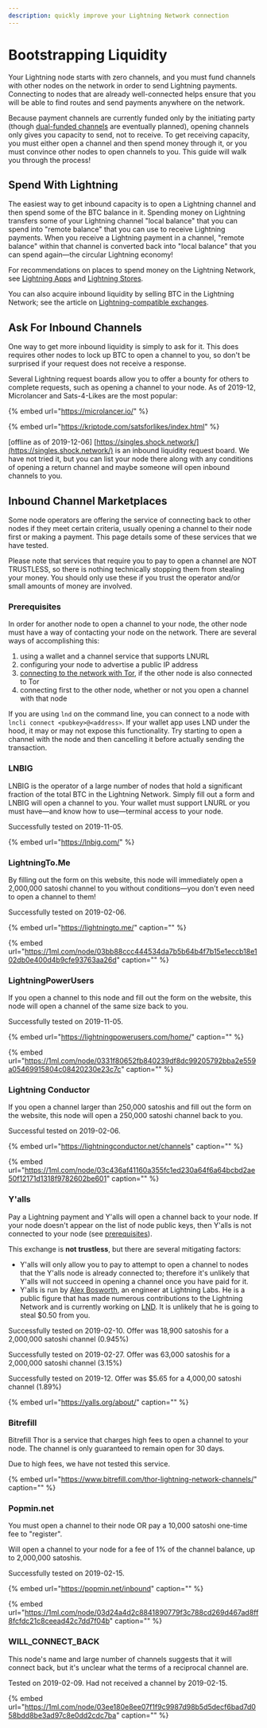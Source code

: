 ```yaml
---
description: quickly improve your Lightning Network connection
---
```


# Bootstrapping Liquidity

Your Lightning node starts with zero channels, and you must fund channels with other nodes on the network in order to send Lightning payments. Connecting to nodes that are already well-connected helps ensure that you will be able to find routes and send payments anywhere on the network.

Because payment channels are currently funded only by the initiating party \(though [dual-funded channels](../tech/channels/channel-opening.md) are eventually planned\), opening channels only gives you capacity to send, not to receive. To get receiving capacity, you must either open a channel and then spend money through it, or you must convince other nodes to open channels to you. This guide will walk you through the process!

## Spend With Lightning

The easiest way to get inbound capacity is to open a Lightning channel and then spend some of the BTC balance in it.  Spending money on Lightning transfers some of your Lightning channel "local balance" that you can spend into "remote balance" that you can use to receive Lightning payments.  When you receive a Lightning payment in a channel, "remote balance" within that channel is converted back into "local balance" that you can spend again—the circular Lightning economy!

For recommendations on places to spend money on the Lightning Network, see [Lightning Apps](apps/) and [Lightning Stores](stores.md).

You can also acquire inbound liquidity by selling BTC in the Lightning Network; see the article on [Lightning-compatible exchanges](lightning-exchanges.md).

## Ask For Inbound Channels

One way to get more inbound liquidity is simply to ask for it.  This does requires other nodes to lock up BTC to open a channel to you, so don't be surprised if your request does not receive a response.

Several Lightning request boards allow you to offer a bounty for others to complete requests, such as opening a channel to your node.  As of 2019-12, Microlancer and Sats-4-Likes are the most popular:

{% embed url="https://microlancer.io/" %}

{% embed url="https://kriptode.com/satsforlikes/index.html" %}

\[offline as of 2019-12-06\] [https://singles.shock.network/](https://singles.shock.network/) is an inbound liquidity request board. We have not tried it, but you can list your node there along with any conditions of opening a return channel and maybe someone will open inbound channels to you.

## Inbound Channel Marketplaces

Some node operators are offering the service of connecting back to other nodes if they meet certain criteria, usually opening a channel to their node first or making a payment. This page details some of these services that we have tested.

Please note that services that require you to pay to open a channel are NOT TRUSTLESS, so there is nothing technically stopping them from stealing your money. You should only use these if you trust the operator and/or small amounts of money are involved.

### Prerequisites

In order for another node to open a channel to your node, the other node must have a way of contacting your node on the network. There are several ways of accomplishing this:

1. using a wallet and a channel service that supports LNURL
2. configuring your node to advertise a public IP address
3. [connecting to the network with Tor](nodes/tor.md), if the other node is also connected to Tor
4. connecting first to the other node, whether or not you open a channel with that node

If you are using `lnd` on the command line, you can connect to a node with `lncli connect <pubkey>@<address>`. If your wallet app uses LND under the hood, it may or may not expose this functionality. Try starting to open a channel with the node and then cancelling it before actually sending the transaction.



### LNBIG

LNBIG is the operator of a large number of nodes that hold a significant fraction of the total BTC in the Lightning Network.  Simply fill out a form and LNBIG will open a channel to you.  Your wallet must support LNURL or you must have—and know how to use—terminal access to your node.

Successfully tested on 2019-11-05.

{% embed url="https://lnbig.com/" %}



### LightningTo.Me

By filling out the form on this website, this node will immediately open a 2,000,000 satoshi channel to you without conditions—you don't even need to open a channel to them!

Successfully tested on 2019-02-06.

{% embed url="https://lightningto.me/" caption="" %}

{% embed url="https://1ml.com/node/03bb88ccc444534da7b5b64b4f7b15e1eccb18e102db0e400d4b9cfe93763aa26d" caption="" %}



### LightningPowerUsers

If you open a channel to this node and fill out the form on the website, this node will open a channel of the same size back to you.

Successfully tested on 2019-11-05.

{% embed url="https://lightningpowerusers.com/home/" caption="" %}

{% embed url="https://1ml.com/node/0331f80652fb840239df8dc99205792bba2e559a05469915804c08420230e23c7c" caption="" %}



### Lightning Conductor

If you open a channel larger than 250,000 satoshis and fill out the form on the website, this node will open a 250,000 satoshi channel back to you.

Successful tested on 2019-02-06.

{% embed url="https://lightningconductor.net/channels" caption="" %}

{% embed url="https://1ml.com/node/03c436af41160a355fc1ed230a64f6a64bcbd2ae50f12171d1318f9782602be601" caption="" %}



### Y'alls

Pay a Lightning payment and Y'alls will open a channel back to your node. If your node doesn't appear on the list of node public keys, then Y'alls is not connected to your node \(see [prerequisites](bootstrapping-liquidity.md#prerequisites)\).

This exchange is **not trustless**, but there are several mitigating factors:

* Y'alls will only allow you to pay to attempt to open a channel to nodes that the Y'alls node is already connected to; therefore it's unlikely that Y'alls will not succeed in opening a channel once you have paid for it.
* Y'alls is run by [Alex Bosworth](https://twitter.com/alexbosworth/), an engineer at Lightning Labs.  He is a public figure that has made numerous contributions to the Lightning Network and is currently working on [LND](nodes/lnd.md).  It is unlikely that he is going to steal $0.50 from you.

Successfully tested on 2019-02-10. Offer was 18,900 satoshis for a 2,000,000 satoshi channel \(0.945%\)

Successfully tested on 2019-02-27. Offer was 63,000 satoshis for a 2,000,000 satoshi channel \(3.15%\)

Successfully tested on 2019-12.  Offer was $5.65 for a 4,000,00 satoshi channel \(1.89%\)

{% embed url="https://yalls.org/about/" caption="" %}



### Bitrefill

Bitrefill Thor is a service that charges high fees to open a channel to your node. The channel is only guaranteed to remain open for 30 days.

Due to high fees, we have not tested this service.

{% embed url="https://www.bitrefill.com/thor-lightning-network-channels/" caption="" %}



### Popmin.net

You must open a channel to their node OR pay a 10,000 satoshi one-time fee to "register".

Will open a channel to your node for a fee of 1% of the channel balance, up to 2,000,000 satoshis.

Successfully tested on 2019-02-15.

{% embed url="https://popmin.net/inbound" caption="" %}

{% embed url="https://1ml.com/node/03d24a4d2c8841890779f3c788cd269d467ad8ff8fcfdc21c8ceead42c7dd7f04b" caption="" %}



### WILL\_CONNECT\_BACK

This node's name and large number of channels suggests that it will connect back, but it's unclear what the terms of a reciprocal channel are.

Tested on 2019-02-09. Had not received a channel by 2019-02-15.

{% embed url="https://1ml.com/node/03ee180e8ee07f1f9c9987d98b5d5decf6bad7d058bdd8be3ad97c8e0dd2cdc7ba" caption="" %}









